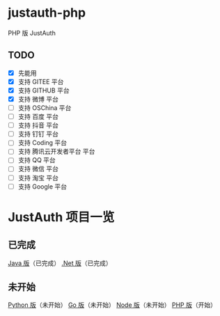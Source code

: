 # justauth-php
PHP 版 JustAuth

## TODO
- [x] 先能用
- [x] 支持 GITEE 平台
- [x] 支持 GITHUB 平台
- [x] 支持 微博 平台
- [ ]  支持 OSChina 平台
- [ ]  支持 百度 平台
- [ ]  支持 抖音 平台
- [ ]  支持 钉钉 平台
- [ ]  支持 Coding 平台
- [ ]  支持 腾讯云开发者平台 平台
- [ ]  支持 QQ 平台
- [ ]  支持 微信 平台
- [ ]  支持 淘宝 平台
- [ ]  支持 Google 平台

# JustAuth 项目一览

## 已完成

 [Java 版](https://github.com/justauth/JustAuth)（已完成）
 [.Net 版](https://github.com/justauth/CollectiveOAuth)（已完成）
 
## 未开始

 [Python 版](https://github.com/justauth/justauth-python)（未开始）
 [Go 版](https://github.com/justauth/justauth-go)（未开始）
 [Node 版](https://github.com/justauth/justauth-node)（未开始）
 [PHP 版](https://github.com/justauth/justauth-php)（开始）
